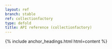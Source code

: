 ```yaml
---
layout: ref
branch: stable
ref: collectionfactory
type: defold
title: API reference (collectionfactory)
---
```

{% include anchor_headings.html html=content %}